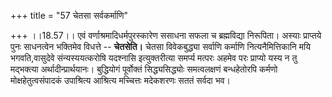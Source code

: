 +++
title = "57 चेतसा सर्वकर्माणि"

+++
।।18.57।। एवं वर्णाश्रमादिधर्मपुरस्कारेण ससाधना सफला च ब्रह्मविद्या
निरूपिता। अस्याः प्राप्तये पुनः साधनत्वेन भक्तिमेव विधत्ते --
**चेतसेति।** चेतसा विवेकबुद्ध्या सर्वाणि कर्माणि नित्यनैमित्तिकानि मयि
भगवति,वासुदेवे संन्यस्ययत्करोषि यदश्नासि इत्युक्तरीत्या समर्प्य मत्परः
अहमेव परः प्राप्यो यस्य न तु मद्भक्त्या अर्थादीन्प्रार्थयानः। बुद्धियोगं
पूर्वोक्तं सिद्ध्यसिद्ध्योः समत्वलक्षणं बन्धहेतोरपि कर्मणो
मोक्षहेतुत्वसंपादकं उपाश्रित्य आश्रित्य मच्चित्तः मदेकशरणः सततं सर्वदा
भव।
